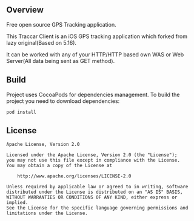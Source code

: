 
## Overview

Free open source GPS Tracking application.

This Traccar Client is an iOS GPS tracking application which forked from lazy original(Based on 5.16).

It can be worked with any of your HTTP/HTTP based own WAS or Web Server(All data being sent as GET method).


## Build

Project uses CocoaPods for dependencies management. To build the project you need to download dependencies:

```
pod install
```

## License

    Apache License, Version 2.0

    Licensed under the Apache License, Version 2.0 (the "License");
    you may not use this file except in compliance with the License.
    You may obtain a copy of the License at

        http://www.apache.org/licenses/LICENSE-2.0

    Unless required by applicable law or agreed to in writing, software
    distributed under the License is distributed on an "AS IS" BASIS,
    WITHOUT WARRANTIES OR CONDITIONS OF ANY KIND, either express or implied.
    See the License for the specific language governing permissions and
    limitations under the License.
